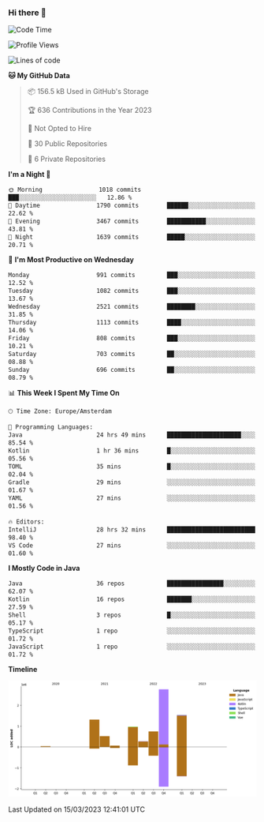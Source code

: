 ### Hi there 👋


<!--START_SECTION:waka-->
![Code Time](http://img.shields.io/badge/Code%20Time-3%2C082%20hrs%203%20mins-blue)

![Profile Views](http://img.shields.io/badge/Profile%20Views-0-blue)

![Lines of code](https://img.shields.io/badge/From%20Hello%20World%20I%27ve%20Written-8.2%20million%20lines%20of%20code-blue)

**🐱 My GitHub Data** 

> 📦 156.5 kB Used in GitHub's Storage 
 > 
> 🏆 636 Contributions in the Year 2023
 > 
> 🚫 Not Opted to Hire
 > 
> 📜 30 Public Repositories 
 > 
> 🔑 6 Private Repositories 
 > 
**I'm a Night 🦉** 

```text
🌞 Morning                1018 commits        ███░░░░░░░░░░░░░░░░░░░░░░   12.86 % 
🌆 Daytime                1790 commits        ██████░░░░░░░░░░░░░░░░░░░   22.62 % 
🌃 Evening                3467 commits        ███████████░░░░░░░░░░░░░░   43.81 % 
🌙 Night                  1639 commits        █████░░░░░░░░░░░░░░░░░░░░   20.71 % 
```
📅 **I'm Most Productive on Wednesday** 

```text
Monday                   991 commits         ███░░░░░░░░░░░░░░░░░░░░░░   12.52 % 
Tuesday                  1082 commits        ███░░░░░░░░░░░░░░░░░░░░░░   13.67 % 
Wednesday                2521 commits        ████████░░░░░░░░░░░░░░░░░   31.85 % 
Thursday                 1113 commits        ████░░░░░░░░░░░░░░░░░░░░░   14.06 % 
Friday                   808 commits         ███░░░░░░░░░░░░░░░░░░░░░░   10.21 % 
Saturday                 703 commits         ██░░░░░░░░░░░░░░░░░░░░░░░   08.88 % 
Sunday                   696 commits         ██░░░░░░░░░░░░░░░░░░░░░░░   08.79 % 
```


📊 **This Week I Spent My Time On** 

```text
🕑︎ Time Zone: Europe/Amsterdam

💬 Programming Languages: 
Java                     24 hrs 49 mins      █████████████████████░░░░   85.54 % 
Kotlin                   1 hr 36 mins        █░░░░░░░░░░░░░░░░░░░░░░░░   05.56 % 
TOML                     35 mins             █░░░░░░░░░░░░░░░░░░░░░░░░   02.04 % 
Gradle                   29 mins             ░░░░░░░░░░░░░░░░░░░░░░░░░   01.67 % 
YAML                     27 mins             ░░░░░░░░░░░░░░░░░░░░░░░░░   01.56 % 

🔥 Editors: 
IntelliJ                 28 hrs 32 mins      █████████████████████████   98.40 % 
VS Code                  27 mins             ░░░░░░░░░░░░░░░░░░░░░░░░░   01.60 % 
```

**I Mostly Code in Java** 

```text
Java                     36 repos            ████████████████░░░░░░░░░   62.07 % 
Kotlin                   16 repos            ███████░░░░░░░░░░░░░░░░░░   27.59 % 
Shell                    3 repos             █░░░░░░░░░░░░░░░░░░░░░░░░   05.17 % 
TypeScript               1 repo              ░░░░░░░░░░░░░░░░░░░░░░░░░   01.72 % 
JavaScript               1 repo              ░░░░░░░░░░░░░░░░░░░░░░░░░   01.72 % 
```



**Timeline**

![Lines of Code chart](https://raw.githubusercontent.com/powercasgamer/powercasgamer/master/assets/bar_graph.png)


 Last Updated on 15/03/2023 12:41:01 UTC
<!--END_SECTION:waka-->
